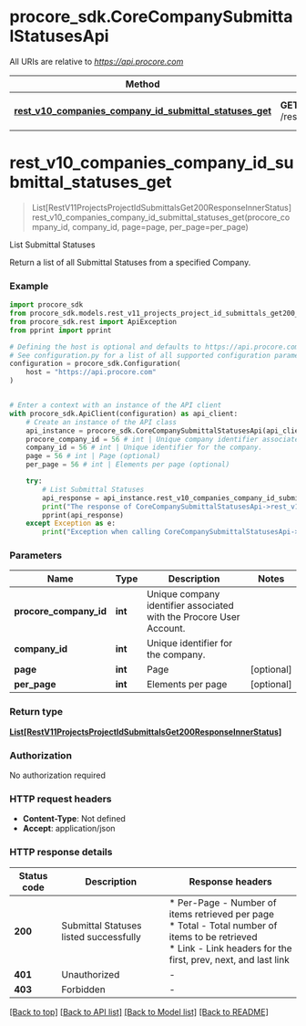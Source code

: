 # procore_sdk.CoreCompanySubmittalStatusesApi

All URIs are relative to *https://api.procore.com*

Method | HTTP request | Description
------------- | ------------- | -------------
[**rest_v10_companies_company_id_submittal_statuses_get**](CoreCompanySubmittalStatusesApi.md#rest_v10_companies_company_id_submittal_statuses_get) | **GET** /rest/v1.0/companies/{company_id}/submittal_statuses | List Submittal Statuses


# **rest_v10_companies_company_id_submittal_statuses_get**
> List[RestV11ProjectsProjectIdSubmittalsGet200ResponseInnerStatus] rest_v10_companies_company_id_submittal_statuses_get(procore_company_id, company_id, page=page, per_page=per_page)

List Submittal Statuses

Return a list of all Submittal  Statuses from a specified Company.

### Example


```python
import procore_sdk
from procore_sdk.models.rest_v11_projects_project_id_submittals_get200_response_inner_status import RestV11ProjectsProjectIdSubmittalsGet200ResponseInnerStatus
from procore_sdk.rest import ApiException
from pprint import pprint

# Defining the host is optional and defaults to https://api.procore.com
# See configuration.py for a list of all supported configuration parameters.
configuration = procore_sdk.Configuration(
    host = "https://api.procore.com"
)


# Enter a context with an instance of the API client
with procore_sdk.ApiClient(configuration) as api_client:
    # Create an instance of the API class
    api_instance = procore_sdk.CoreCompanySubmittalStatusesApi(api_client)
    procore_company_id = 56 # int | Unique company identifier associated with the Procore User Account.
    company_id = 56 # int | Unique identifier for the company.
    page = 56 # int | Page (optional)
    per_page = 56 # int | Elements per page (optional)

    try:
        # List Submittal Statuses
        api_response = api_instance.rest_v10_companies_company_id_submittal_statuses_get(procore_company_id, company_id, page=page, per_page=per_page)
        print("The response of CoreCompanySubmittalStatusesApi->rest_v10_companies_company_id_submittal_statuses_get:\n")
        pprint(api_response)
    except Exception as e:
        print("Exception when calling CoreCompanySubmittalStatusesApi->rest_v10_companies_company_id_submittal_statuses_get: %s\n" % e)
```



### Parameters


Name | Type | Description  | Notes
------------- | ------------- | ------------- | -------------
 **procore_company_id** | **int**| Unique company identifier associated with the Procore User Account. | 
 **company_id** | **int**| Unique identifier for the company. | 
 **page** | **int**| Page | [optional] 
 **per_page** | **int**| Elements per page | [optional] 

### Return type

[**List[RestV11ProjectsProjectIdSubmittalsGet200ResponseInnerStatus]**](RestV11ProjectsProjectIdSubmittalsGet200ResponseInnerStatus.md)

### Authorization

No authorization required

### HTTP request headers

 - **Content-Type**: Not defined
 - **Accept**: application/json

### HTTP response details

| Status code | Description | Response headers |
|-------------|-------------|------------------|
**200** | Submittal Statuses listed successfully |  * Per-Page - Number of items retrieved per page <br>  * Total - Total number of items to be retrieved <br>  * Link - Link headers for the first, prev, next, and last link <br>  |
**401** | Unauthorized |  -  |
**403** | Forbidden |  -  |

[[Back to top]](#) [[Back to API list]](../README.md#documentation-for-api-endpoints) [[Back to Model list]](../README.md#documentation-for-models) [[Back to README]](../README.md)

